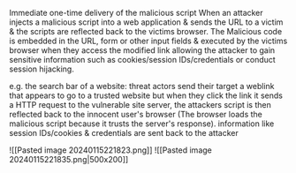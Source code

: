 Immediate one-time delivery of the malicious script
When an attacker injects a malicious script into a web application & sends the URL to a victim & the scripts are reflected back to the victims browser.
The Malicious code is embedded in the URL, form or other input fields & executed by the victims browser when they access the modified link allowing the attacker to gain sensitive information such as cookies/session IDs/credentials or conduct session hijacking.

e.g. the search bar of a website: threat actors send their target a weblink that appears to go to a trusted website but when they click the link it sends a HTTP request to the vulnerable site server, the attackers script is then reflected back to the innocent user's browser (The browser loads the malicious script because it trusts the server's response). information like session IDs/cookies & credentials are sent back to the attacker

![[Pasted image 20240115221823.png]]
![[Pasted image 20240115221835.png|500x200]]